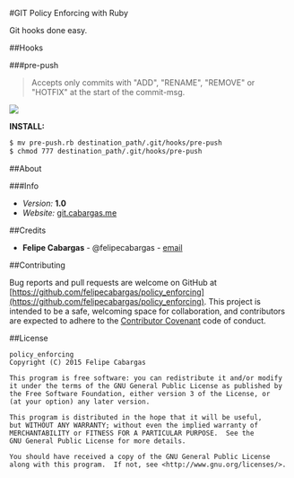 #GIT Policy Enforcing with Ruby

Git hooks done easy.

##Hooks

###pre-push

> Accepts only commits with "ADD", "RENAME", "REMOVE" or "HOTFIX" at the start of the commit-msg.

![](http://cabargas.me/policy.png)

**INSTALL:**

```bash
$ mv pre-push.rb destination_path/.git/hooks/pre-push
$ chmod 777 destination_path/.git/hooks/pre-push
```

##About

###Info

- *Version:* **1.0**
- *Website:* [git.cabargas.me](http://git.cabargas.me)

##Credits

- **Felipe Cabargas** - @felipecabargas - [email](mailto:felipe.cabargas@gmail.com)

##Contributing

Bug reports and pull requests are welcome on GitHub at [https://github.com/felipecabargas/policy_enforcing](https://github.com/felipecabargas/policy_enforcing). This project is intended to be a safe, welcoming space for collaboration, and contributors are expected to adhere to the [Contributor Covenant](http://contributor-covenant.org/) code of conduct.

##License

```
policy_enforcing
Copyright (C) 2015 Felipe Cabargas

This program is free software: you can redistribute it and/or modify
it under the terms of the GNU General Public License as published by
the Free Software Foundation, either version 3 of the License, or
(at your option) any later version.

This program is distributed in the hope that it will be useful,
but WITHOUT ANY WARRANTY; without even the implied warranty of
MERCHANTABILITY or FITNESS FOR A PARTICULAR PURPOSE.  See the
GNU General Public License for more details.

You should have received a copy of the GNU General Public License
along with this program.  If not, see <http://www.gnu.org/licenses/>.

```


